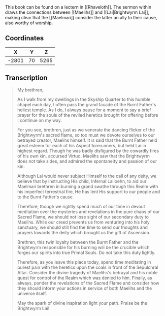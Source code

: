  

This book can be found on a lectern in [[Rhaveloth]]. The sermon within draws the connections between [[Maelihs]] and [[Lai|Brightwyrm Lai]], making clear that the [[Maelmari]] consider the latter an ally to their cause, also worthy of worship.

## Coordinates
| **X** | **Y** | **Z** |
| :---: | :---: | :---: |
| -2801 |  70   | 5265  |

## Transcription
> My brethren,
>
> As I walk from my dwellings in the Skyship Quarter to this humble chapel each day, I often pass the grand facade of the Burnt Father's holiest temple. As I do, I always pause for a moment to say a brief prayer for the souls of the reviled heretics brought for offering before I continue on my way.
>
> For you see, brethren, just as we venerate the dancing flicker of the Brightwyrm's sacred flame, so too must we devote ourselves to our betrayed creator, Maelihs himself. It is said that the Burnt Father held great esteem for each of his Aspect forerunners, but held Lai in highest regard. Though he was badly disfigured by the cowardly fires of his own kin, accursed Virtuo, Maelihs saw that the Brightwyrm does not take sides, and admired the spontaneity and passion of our kin.
>
> Although Lai would never subject Himself to the call of any deity, we believe that by instructing His child, Infernal Lailoehn, to aid our Maelmari brethren in burning a grand swathe through this Realm with his imperfect terrestrial fire, He has lent His support to our people and to the Burnt Father's cause.
>
> Therefore, though we rightly spend much of our time in devout meditation over the mysteries and revelations in the pure chaos of our Sacred Flame, we should not lose sight of our secondary duty to Maelihs. While our creed prevents us from venturing into his holy sanctuary, we should still find the time to send our thoughts and prayers towards the deity which brought us the gift of Ascension.
>
> Brethren, this twin loyalty between the Burnt Father and the Brightwyrm responsible for his burning will be the crucible which forges our spirits into true Primal Souls. Do not take this duty lightly.
>
> Therefore, as you leave this place today, spend time meditating in purest pain with the heretics upon the coals in front of the Sepulchral Altar. Consider the divine tragedy of Maelihs's betrayal and his noble quest for control of the Realm which was denied to him. Finally, as always, ponder the revelations of the Sacred Flame and consider how they should inform your actions in service of both Maelihs and the universe itself.
>
> May the spark of divine inspiration light your path. Praise be the Brightwyrm Lai!

